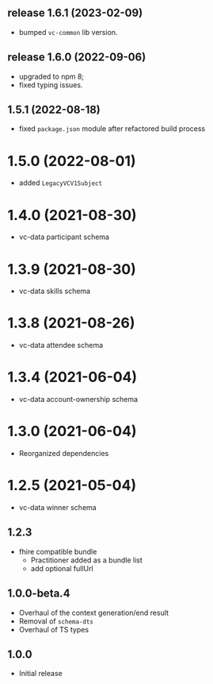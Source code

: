 ## release 1.6.1 (2023-02-09)
* bumped `vc-common` lib version.

## release 1.6.0 (2022-09-06)
* upgraded to npm 8;
* fixed typing issues.

## 1.5.1 (2022-08-18)
* fixed `package.json` module after refactored build process

# 1.5.0 (2022-08-01)
* added `LegacyVCV1Subject`

# 1.4.0 (2021-08-30)
* vc-data participant schema

# 1.3.9 (2021-08-30)
* vc-data skills schema

# 1.3.8 (2021-08-26)
* vc-data attendee schema

# 1.3.4 (2021-06-04)
* vc-data account-ownership schema

# 1.3.0 (2021-06-04)
* Reorganized dependencies

#  1.2.5 (2021-05-04)
* vc-data winner schema

## 1.2.3
 - fhire compatible bundle 
   * Practitioner added as a bundle list
   * add optional fullUrl 
    
## 1.0.0-beta.4
- Overhaul of the context generation/end result
- Removal of `schema-dts`
- Overhaul of TS types

## 1.0.0
- Initial release
